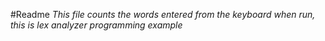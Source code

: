 #Readme
*This file counts the words entered from the keyboard when run, this is lex analyzer programming example*
